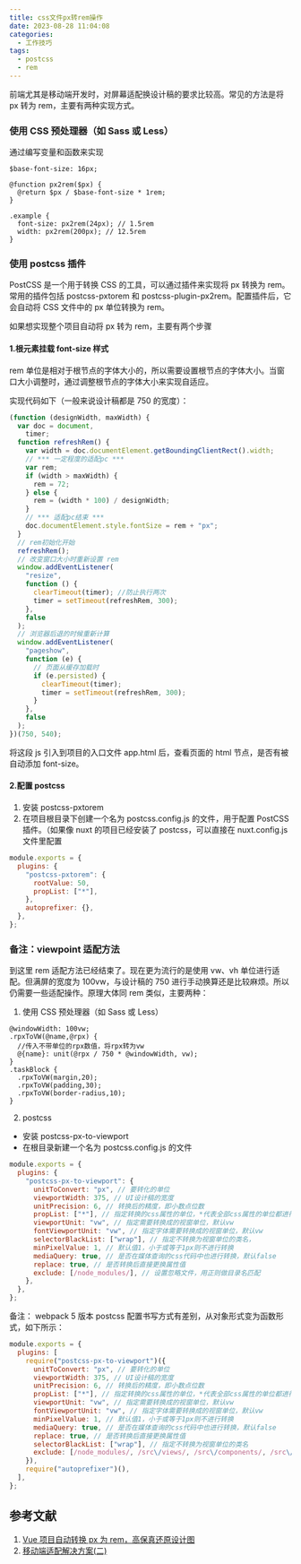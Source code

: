 ```yaml
---
title: css文件px转rem操作
date: 2023-08-28 11:04:08
categories:
  - 工作技巧
tags:
  - postcss
  - rem
---
```


前端尤其是移动端开发时，对屏幕适配换设计稿的要求比较高。常见的方法是将 px 转为 rem，主要有两种实现方式。

### 使用 CSS 预处理器（如 Sass 或 Less）

通过编写变量和函数来实现

```less
$base-font-size: 16px;

@function px2rem($px) {
  @return $px / $base-font-size * 1rem;
}

.example {
  font-size: px2rem(24px); // 1.5rem
  width: px2rem(200px); // 12.5rem
}
```

### 使用 postcss 插件

PostCSS 是一个用于转换 CSS 的工具，可以通过插件来实现将 px 转换为 rem。常用的插件包括 postcss-pxtorem 和 postcss-plugin-px2rem。配置插件后，它会自动将 CSS 文件中的 px 单位转换为 rem。

如果想实现整个项目自动将 px 转为 rem，主要有两个步骤

#### 1.根元素挂载 font-size 样式

rem 单位是相对于根节点的字体大小的，所以需要设置根节点的字体大小。当窗口大小调整时，通过调整根节点的字体大小来实现自适应。

实现代码如下（一般来说设计稿都是 750 的宽度）：

```js
(function (designWidth, maxWidth) {
  var doc = document,
    timer;
  function refreshRem() {
    var width = doc.documentElement.getBoundingClientRect().width;
    // *** 一定程度的适配pc ***
    var rem;
    if (width > maxWidth) {
      rem = 72;
    } else {
      rem = (width * 100) / designWidth;
    }
    // *** 适配pc结束 ***
    doc.documentElement.style.fontSize = rem + "px";
  }
  // rem初始化开始
  refreshRem();
  // 改变窗口大小时重新设置 rem
  window.addEventListener(
    "resize",
    function () {
      clearTimeout(timer); //防止执行两次
      timer = setTimeout(refreshRem, 300);
    },
    false
  );
  // 浏览器后退的时候重新计算
  window.addEventListener(
    "pageshow",
    function (e) {
      // 页面从缓存加载时
      if (e.persisted) {
        clearTimeout(timer);
        timer = setTimeout(refreshRem, 300);
      }
    },
    false
  );
})(750, 540);
```

将这段 js 引入到项目的入口文件 app.html 后，查看页面的 html 节点，是否有被自动添加 font-size。

#### 2.配置 postcss

1. 安装 postcss-pxtorem
2. 在项目根目录下创建一个名为 postcss.config.js 的文件，用于配置 PostCSS 插件。（如果像 nuxt 的项目已经安装了 postcss，可以直接在 nuxt.config.js 文件里配置

```js
module.exports = {
  plugins: {
    "postcss-pxtorem": {
      rootValue: 50,
      propList: ["*"],
    },
    autoprefixer: {},
  },
};
```

### 备注：viewpoint 适配方法

到这里 rem 适配方法已经结束了。现在更为流行的是使用 vw、vh 单位进行适配。但满屏的宽度为 100vw，与设计稿的 750 进行手动换算还是比较麻烦。所以仍需要一些适配操作。原理大体同 rem 类似，主要两种：

1. 使用 CSS 预处理器（如 Sass 或 Less）

```less
@windowWidth: 100vw;
.rpxToVW(@name,@rpx) {
  //传入不带单位的rpx数值，将rpx转为vw
  @{name}: unit(@rpx / 750 * @windowWidth, vw);
}
.taskBlock {
  .rpxToVW(margin,20);
  .rpxToVW(padding,30);
  .rpxToVW(border-radius,10);
}
```

2. postcss

- 安装 postcss-px-to-viewport
- 在根目录新建一个名为 postcss.config.js 的文件

```js
module.exports = {
  plugins: {
    "postcss-px-to-viewport": {
      unitToConvert: "px", // 要转化的单位
      viewportWidth: 375, // UI设计稿的宽度
      unitPrecision: 6, // 转换后的精度，即小数点位数
      propList: ["*"], // 指定转换的css属性的单位，*代表全部css属性的单位都进行转换
      viewportUnit: "vw", // 指定需要转换成的视窗单位，默认vw
      fontViewportUnit: "vw", // 指定字体需要转换成的视窗单位，默认vw
      selectorBlackList: ["wrap"], // 指定不转换为视窗单位的类名，
      minPixelValue: 1, // 默认值1，小于或等于1px则不进行转换
      mediaQuery: true, // 是否在媒体查询的css代码中也进行转换，默认false
      replace: true, // 是否转换后直接更换属性值
      exclude: [/node_modules/], // 设置忽略文件，用正则做目录名匹配
    },
  },
};
```

备注： webpack 5 版本 postcss 配置书写方式有差别，从对象形式变为函数形式，如下所示：

```js
module.exports = {
  plugins: [
    require("postcss-px-to-viewport")({
      unitToConvert: "px", // 要转化的单位
      viewportWidth: 375, // UI设计稿的宽度
      unitPrecision: 6, // 转换后的精度，即小数点位数
      propList: ["*"], // 指定转换的css属性的单位，*代表全部css属性的单位都进行转换
      viewportUnit: "vw", // 指定需要转换成的视窗单位，默认vw
      fontViewportUnit: "vw", // 指定字体需要转换成的视窗单位，默认vw
      minPixelValue: 1, // 默认值1，小于或等于1px则不进行转换
      mediaQuery: true, // 是否在媒体查询的css代码中也进行转换，默认false
      replace: true, // 是否转换后直接更换属性值
      selectorBlackList: ["wrap"], // 指定不转换为视窗单位的类名
      exclude: [/node_modules/, /src\/views/, /src\/components/, /src\/App/], // 设置忽略文件，用正则做目录名匹配
    }),
    require("autoprefixer")(),
  ],
};
```

## 参考文献

1. [Vue 项目自动转换 px 为 rem，高保真还原设计图](https://juejin.cn/post/6844903557930418189?searchId=202308281046059EA791D01FCE5880F623)
2. [移动端适配解决方案(二)](https://juejin.cn/post/7061866685166256142?searchId=2023082811284766FD14F856BCD7817236)
